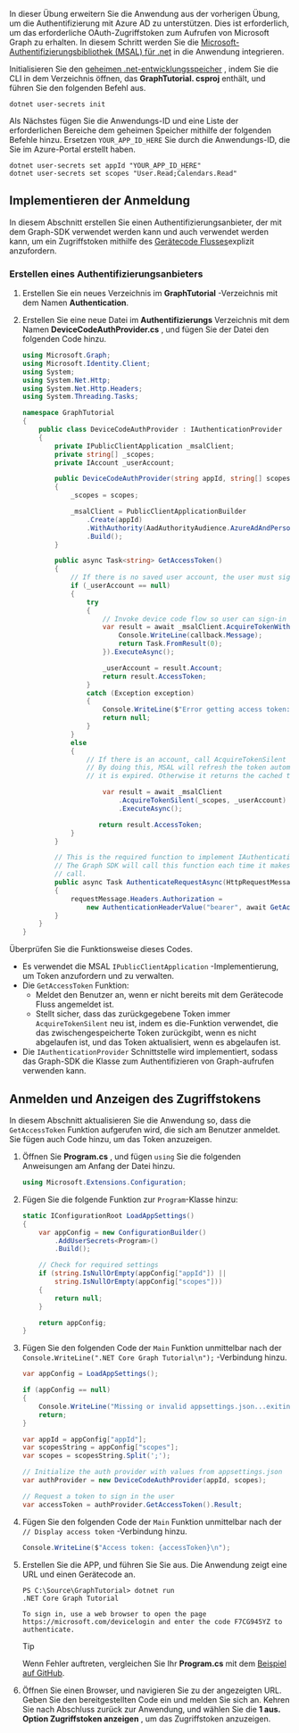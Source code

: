 <!-- markdownlint-disable MD002 MD041 -->

In dieser Übung erweitern Sie die Anwendung aus der vorherigen Übung, um die Authentifizierung mit Azure AD zu unterstützen. Dies ist erforderlich, um das erforderliche OAuth-Zugriffstoken zum Aufrufen von Microsoft Graph zu erhalten. In diesem Schritt werden Sie die [Microsoft-Authentifizierungsbibliothek (MSAL) für .net](https://github.com/AzureAD/microsoft-authentication-library-for-dotnet) in die Anwendung integrieren.

Initialisieren Sie den [geheimen .net-entwicklungsspeicher](https://docs.microsoft.com/aspnet/core/security/app-secrets) , indem Sie die CLI in dem Verzeichnis öffnen, das **GraphTutorial. csproj** enthält, und führen Sie den folgenden Befehl aus.

```Shell
dotnet user-secrets init
```

Als Nächstes fügen Sie die Anwendungs-ID und eine Liste der erforderlichen Bereiche dem geheimen Speicher mithilfe der folgenden Befehle hinzu. Ersetzen `YOUR_APP_ID_HERE` Sie durch die Anwendungs-ID, die Sie im Azure-Portal erstellt haben.

```Shell
dotnet user-secrets set appId "YOUR_APP_ID_HERE"
dotnet user-secrets set scopes "User.Read;Calendars.Read"
```

## <a name="implement-sign-in"></a>Implementieren der Anmeldung

In diesem Abschnitt erstellen Sie einen Authentifizierungsanbieter, der mit dem Graph-SDK verwendet werden kann und auch verwendet werden kann, um ein Zugriffstoken mithilfe des [Gerätecode Flusses](https://docs.microsoft.com/azure/active-directory/develop/v2-oauth2-device-code)explizit anzufordern.

### <a name="create-an-authentication-provider"></a>Erstellen eines Authentifizierungsanbieters

1. Erstellen Sie ein neues Verzeichnis im **GraphTutorial** -Verzeichnis mit dem Namen **Authentication**.
1. Erstellen Sie eine neue Datei im **Authentifizierungs** Verzeichnis mit dem Namen **DeviceCodeAuthProvider.cs** , und fügen Sie der Datei den folgenden Code hinzu.

    ```csharp
    using Microsoft.Graph;
    using Microsoft.Identity.Client;
    using System;
    using System.Net.Http;
    using System.Net.Http.Headers;
    using System.Threading.Tasks;

    namespace GraphTutorial
    {
        public class DeviceCodeAuthProvider : IAuthenticationProvider
        {
            private IPublicClientApplication _msalClient;
            private string[] _scopes;
            private IAccount _userAccount;

            public DeviceCodeAuthProvider(string appId, string[] scopes)
            {
                _scopes = scopes;

                _msalClient = PublicClientApplicationBuilder
                    .Create(appId)
                    .WithAuthority(AadAuthorityAudience.AzureAdAndPersonalMicrosoftAccount, true)
                    .Build();
            }

            public async Task<string> GetAccessToken()
            {
                // If there is no saved user account, the user must sign-in
                if (_userAccount == null)
                {
                    try
                    {
                        // Invoke device code flow so user can sign-in with a browser
                        var result = await _msalClient.AcquireTokenWithDeviceCode(_scopes, callback => {
                            Console.WriteLine(callback.Message);
                            return Task.FromResult(0);
                        }).ExecuteAsync();

                        _userAccount = result.Account;
                        return result.AccessToken;
                    }
                    catch (Exception exception)
                    {
                        Console.WriteLine($"Error getting access token: {exception.Message}");
                        return null;
                    }
                }
                else
                {
                    // If there is an account, call AcquireTokenSilent
                    // By doing this, MSAL will refresh the token automatically if
                    // it is expired. Otherwise it returns the cached token.

                        var result = await _msalClient
                            .AcquireTokenSilent(_scopes, _userAccount)
                            .ExecuteAsync();

                       return result.AccessToken;
                }
            }

            // This is the required function to implement IAuthenticationProvider
            // The Graph SDK will call this function each time it makes a Graph
            // call.
            public async Task AuthenticateRequestAsync(HttpRequestMessage requestMessage)
            {
                requestMessage.Headers.Authorization =
                    new AuthenticationHeaderValue("bearer", await GetAccessToken());
            }
        }
    }
    ```

Überprüfen Sie die Funktionsweise dieses Codes.

- Es verwendet die MSAL `IPublicClientApplication` -Implementierung, um Token anzufordern und zu verwalten.
- Die `GetAccessToken` Funktion:
  - Meldet den Benutzer an, wenn er nicht bereits mit dem Gerätecode Fluss angemeldet ist.
  - Stellt sicher, dass das zurückgegebene Token immer `AcquireTokenSilent` neu ist, indem es die-Funktion verwendet, die das zwischengespeicherte Token zurückgibt, wenn es nicht abgelaufen ist, und das Token aktualisiert, wenn es abgelaufen ist.
- Die `IAuthenticationProvider` Schnittstelle wird implementiert, sodass das Graph-SDK die Klasse zum Authentifizieren von Graph-aufrufen verwenden kann.

## <a name="sign-in-and-display-the-access-token"></a>Anmelden und Anzeigen des Zugriffstokens

In diesem Abschnitt aktualisieren Sie die Anwendung so, dass die `GetAccessToken` Funktion aufgerufen wird, die sich am Benutzer anmeldet. Sie fügen auch Code hinzu, um das Token anzuzeigen.

1. Öffnen Sie **Program.cs** , und fügen `using` Sie die folgenden Anweisungen am Anfang der Datei hinzu.

    ```csharp
    using Microsoft.Extensions.Configuration;
    ```

1. Fügen Sie die folgende Funktion zur `Program`-Klasse hinzu:

    ```csharp
    static IConfigurationRoot LoadAppSettings()
    {
        var appConfig = new ConfigurationBuilder()
            .AddUserSecrets<Program>()
            .Build();

        // Check for required settings
        if (string.IsNullOrEmpty(appConfig["appId"]) ||
            string.IsNullOrEmpty(appConfig["scopes"]))
        {
            return null;
        }

        return appConfig;
    }
    ```

1. Fügen Sie den folgenden Code der `Main` Funktion unmittelbar nach der `Console.WriteLine(".NET Core Graph Tutorial\n");` -Verbindung hinzu.

    ```csharp
    var appConfig = LoadAppSettings();

    if (appConfig == null)
    {
        Console.WriteLine("Missing or invalid appsettings.json...exiting");
        return;
    }

    var appId = appConfig["appId"];
    var scopesString = appConfig["scopes"];
    var scopes = scopesString.Split(';');

    // Initialize the auth provider with values from appsettings.json
    var authProvider = new DeviceCodeAuthProvider(appId, scopes);

    // Request a token to sign in the user
    var accessToken = authProvider.GetAccessToken().Result;
    ```

1. Fügen Sie den folgenden Code der `Main` Funktion unmittelbar nach der `// Display access token` -Verbindung hinzu.

    ```csharp
    Console.WriteLine($"Access token: {accessToken}\n");
    ```

1. Erstellen Sie die APP, und führen Sie Sie aus. Die Anwendung zeigt eine URL und einen Gerätecode an.

    ```Shell
    PS C:\Source\GraphTutorial> dotnet run
    .NET Core Graph Tutorial

    To sign in, use a web browser to open the page https://microsoft.com/devicelogin and enter the code F7CG945YZ to authenticate.
    ```

    > [!TIP]
    > Wenn Fehler auftreten, vergleichen Sie Ihr **Program.cs** mit dem [Beispiel auf GitHub](https://github.com/microsoftgraph/msgraph-training-dotnet-core/blob/master/demos/01-create-app/GraphTutorial/Program.cs).

1. Öffnen Sie einen Browser, und navigieren Sie zu der angezeigten URL. Geben Sie den bereitgestellten Code ein und melden Sie sich an. Kehren Sie nach Abschluss zurück zur Anwendung, und wählen Sie die **1 aus. Option Zugriffstoken anzeigen** , um das Zugriffstoken anzuzeigen.
